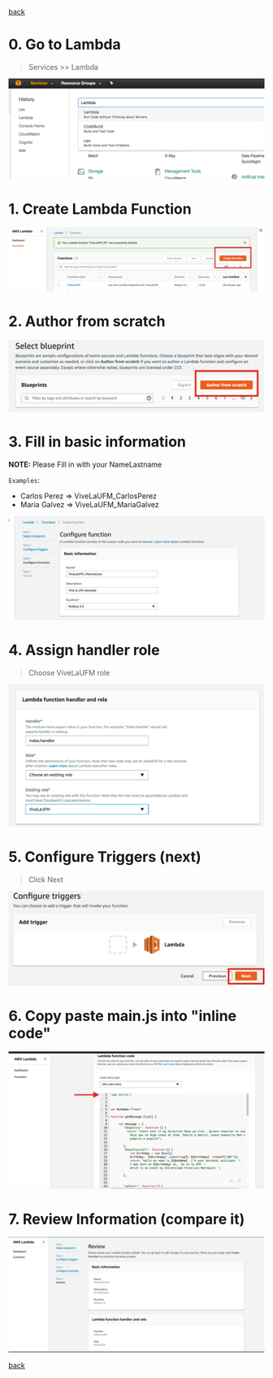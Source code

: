 [back](../README.md)

# 0. Go to Lambda 

> Services >> Lambda 


![alt text](https://raw.githubusercontent.com/vivelaufm/franz/master/.imgs/GotoLambda.png "img")


# 1. Create Lambda Function 

![alt text](https://raw.githubusercontent.com/vivelaufm/franz/master/.imgs/Lambda_1.png "img")


# 2. Author from scratch

![alt text](https://raw.githubusercontent.com/vivelaufm/franz/master/.imgs/Lambda_2.png "img")


# 3. Fill in basic information
**NOTE:** Please Fill in with your NameLastname 

`Examples`:
- Carlos Perez  => ViveLaUFM_CarlosPerez
- Maria Galvez  => ViveLaUFM_MariaGalvez


![alt text](https://raw.githubusercontent.com/vivelaufm/franz/master/.imgs/Lambda_3.png "img")



# 4. Assign handler role
> Choose ViveLaUFM role


![alt text](https://raw.githubusercontent.com/vivelaufm/franz/master/.imgs/Lambda_3_1.png "img")


# 5. Configure Triggers (next)
> Click Next

![alt text](https://raw.githubusercontent.com/vivelaufm/franz/master/.imgs/Lambda_4.png "img")


# 6. Copy paste main.js into "inline code"

![alt text](https://raw.githubusercontent.com/vivelaufm/franz/master/.imgs/Lambda_4_1.png "img")


# 7. Review Information (compare it)

![alt text](https://raw.githubusercontent.com/vivelaufm/franz/master/.imgs/Lambda_5.png "img")


[back](../README.md)
